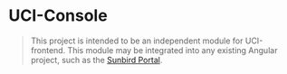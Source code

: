 # UCI-Console

> This project is intended to be an independent module for UCI-frontend. This module may be integrated into any existing Angular project, such as the [Sunbird Portal](https://github.com/Sunbird-Ed/SunbirdEd-portal/).
